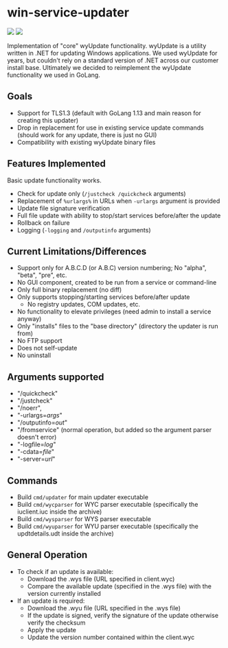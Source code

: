 # win-service-updater

![](https://github.com/huntresslabs/win-service-updater/workflows/Build/badge.svg)
![](https://github.com/huntresslabs/win-service-updater/workflows/Test/badge.svg)

Implementation of "core" wyUpdate functionality. wyUpdate is a utility written in .NET for updating Windows applications. We used wyUpdate for years, but couldn't rely on a standard version of .NET across our customer install base. Ultimately we decided to reimplement the wyUpdate functionality we used in GoLang.

## Goals

- Support for TLS1.3 (default with GoLang 1.13 and main reason for creating this updater)
- Drop in replacement for use in existing service update commands (should work for any update, there is just no GUI)
- Compatibility with existing wyUpdate binary files

## Features Implemented

Basic update functionality works.

- Check for update only (`/justcheck /quickcheck` arguments)
- Replacement of `%urlargs%` in URLs when `-urlargs` argument is provided
- Update file signature verification
- Full file update with ability to stop/start services before/after the update
- Rollback on failure
- Logging (`-logging` and `/outputinfo` arguments)

## Current Limitations/Differences

- Support only for A.B.C.D (or A.B.C) version numbering; No "alpha", "beta", "pre", etc.
- No GUI component, created to be run from a service or command-line
- Only full binary replacement (no diff)
- Only supports stopping/starting services before/after update
  - No registry updates, COM updates, etc.
- No functionality to elevate privileges (need admin to install a service anyway)
- Only "installs" files to the "base directory" (directory the updater is run from)
- No FTP support
- Does not self-update
- No uninstall

## Arguments supported

- "/quickcheck"
- "/justcheck"
- "/noerr",
- "-urlargs=_args_"
- "/outputinfo=_out_"
- "/fromservice" (normal operation, but added so the argument parser doesn't error)
- "-logfile=_log_"
- "-cdata=_file_"
- "-server=_url_"

## Commands

- Build `cmd/updater` for main updater executable
- Build `cmd/wycparser` for WYC parser executable (specifically the iuclient.iuc inside the archive)
- Build `cmd/wysparser` for WYS parser executable
- Build `cmd/wyuparser` for WYU parser executable (specifically the updtdetails.udt inside the archive)

## General Operation

- To check if an update is available:
  - Download the .wys file (URL specified in client.wyc)
  - Compare the available update (specified in the .wys file) with the version currently installed
- If an update is required:
  - Download the .wyu file (URL specified in the .wys file)
  - If the update is signed, verify the signature of the update otherwise verify the checksum
  - Apply the update
  - Update the version number contained within the client.wyc
